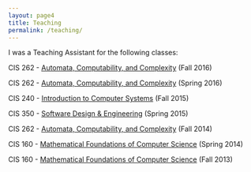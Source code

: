 ```yaml
---
layout: page4
title: Teaching
permalink: /teaching/
---
```


I was a Teaching Assistant for the following classes:

CIS 262 - 
[Automata, Computability, and Complexity](https://www.seas.upenn.edu/~cse262/)
(Fall 2016)

CIS 262 - 
[Automata, Computability, and Complexity](https://www.seas.upenn.edu/~jean/cis262/)
(Spring 2016)

CIS 240 - 
[Introduction to Computer Systems](https://www.seas.upenn.edu/~cis240/)
(Fall 2015)

CIS 350 - 
[Software Design & Engineering](https://www.seas.upenn.edu/~cdmurphy/cis350/spring2015/)
(Spring 2015)

CIS 262 - 
[Automata, Computability, and Complexity](https://www.seas.upenn.edu/~cse262/)
(Fall 2014)

CIS 160 - 
[Mathematical Foundations of Computer Science](http://www.cis.upenn.edu/~cis160)
(Spring 2014)

CIS 160 - 
[Mathematical Foundations of Computer Science](http://www.cis.upenn.edu/~cis160)
(Fall 2013)
